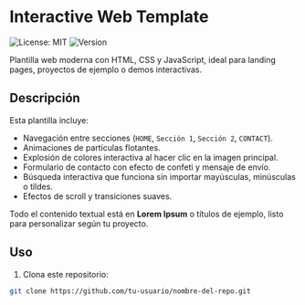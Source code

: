 # Interactive Web Template

![License: MIT](https://img.shields.io/badge/License-MIT-green.svg)
![Version](https://img.shields.io/badge/version-1.0-blue.svg)

Plantilla web moderna con HTML, CSS y JavaScript, ideal para landing pages, proyectos de ejemplo o demos interactivas.

## Descripción

Esta plantilla incluye:

- Navegación entre secciones (`HOME`, `Sección 1`, `Sección 2`, `CONTACT`).  
- Animaciones de partículas flotantes.  
- Explosión de colores interactiva al hacer clic en la imagen principal.  
- Formulario de contacto con efecto de confeti y mensaje de envío.  
- Búsqueda interactiva que funciona sin importar mayúsculas, minúsculas o tildes.  
- Efectos de scroll y transiciones suaves.

Todo el contenido textual está en **Lorem Ipsum** o títulos de ejemplo, listo para personalizar según tu proyecto.

## Uso

1. Clona este repositorio:

```bash
git clone https://github.com/tu-usuario/nombre-del-repo.git
```

